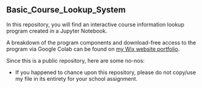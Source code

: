 ## Basic_Course_Lookup_System

In this repository, you will find an interactive course information lookup program created in a Jupyter Notebook. 

A breakdown of the program components and download-free access to the program via Google Colab can be found on [my Wix website portfolio](https://kimberlytanyh.wixsite.com/portfolio).

Since this is a public repository, here are some no-nos:
- If you happened to chance upon this repository, please do not copy/use my file in its entirety for your school assignment.

